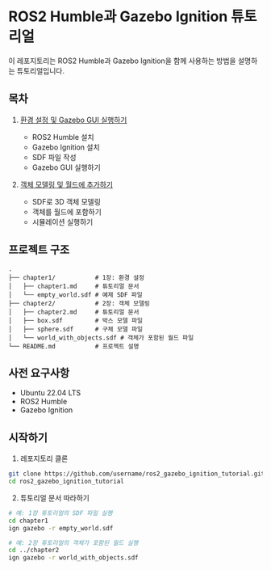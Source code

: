 # ROS2 Humble과 Gazebo Ignition 튜토리얼

이 레포지토리는 ROS2 Humble과 Gazebo Ignition을 함께 사용하는 방법을 설명하는 튜토리얼입니다.

## 목차

1. [환경 설정 및 Gazebo GUI 실행하기](chapter1/chapter1.md)
   - ROS2 Humble 설치
   - Gazebo Ignition 설치
   - SDF 파일 작성
   - Gazebo GUI 실행하기

2. [객체 모델링 및 월드에 추가하기](chapter2/chapter2.md)
   - SDF로 3D 객체 모델링
   - 객체를 월드에 포함하기
   - 시뮬레이션 실행하기

## 프로젝트 구조

```
.
├── chapter1/           # 1장: 환경 설정
│   ├── chapter1.md     # 튜토리얼 문서
│   └── empty_world.sdf # 예제 SDF 파일
├── chapter2/           # 2장: 객체 모델링
│   ├── chapter2.md     # 튜토리얼 문서
│   ├── box.sdf         # 박스 모델 파일
│   ├── sphere.sdf      # 구체 모델 파일
│   └── world_with_objects.sdf # 객체가 포함된 월드 파일
└── README.md           # 프로젝트 설명
```

## 사전 요구사항

- Ubuntu 22.04 LTS
- ROS2 Humble
- Gazebo Ignition

## 시작하기

1. 레포지토리 클론
```bash
git clone https://github.com/username/ros2_gazebo_ignition_tutorial.git
cd ros2_gazebo_ignition_tutorial
```

2. 튜토리얼 문서 따라하기
```bash
# 예: 1장 튜토리얼의 SDF 파일 실행
cd chapter1
ign gazebo -r empty_world.sdf

# 예: 2장 튜토리얼의 객체가 포함된 월드 실행
cd ../chapter2
ign gazebo -r world_with_objects.sdf
```